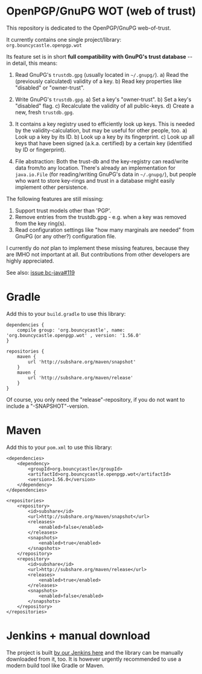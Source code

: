 OpenPGP/GnuPG WOT (web of trust)
===

This repository is dedicated to the OpenPGP/GnuPG web-of-trust.

It currently contains one single project/library: `org.bouncycastle.openpgp.wot`

Its feature set is in short **full compatibility with GnuPG's trust database** -- in detail, this means:

1) Read GnuPG's `trustdb.gpg` (usually located in `~/.gnupg/`).
	a) Read the (previously calculated) validity of a key.
	b) Read key properties like "disabled" or "owner-trust".

2) Write GnuPG's `trustdb.gpg`.
	a) Set a key's "owner-trust".
	b) Set a key's "disabled" flag.
	c) Recalculate the validity of all public-keys.
	d) Create a new, fresh `trustdb.gpg`.

3) It contains a key registry used to efficiently look up keys. This is needed by the validity-calculation, but may be useful for other people, too.
	a) Look up a key by its ID.
	b) Look up a key by its fingerprint.
	c) Look up all keys that have been signed (a.k.a. certified) by a certain key (identified by ID or fingerprint).

4) File abstraction: Both the trust-db and the key-registry can read/write data from/to any location. There's
already an implementation for `java.io.File` (for reading/writing GnuPG's data in `~/.gnupg/`), but people who
want to store key-rings and trust in a database might easily implement other persistence.

The following features are still missing:
1) Support trust models other than 'PGP'.
2) Remove entries from the trustdb.gpg - e.g. when a key was removed from the key ring(s).
3) Read configuration settings like "how many marginals are needed" from GnuPG (or any other?) configuration file.

I currently do *not* plan to implement these missing features, because they are IMHO not important at all. But
contributions from other developers are highly appreciated.


See also: [issue bc-java#119](https://github.com/bcgit/bc-java/pull/119/)


Gradle
===
Add this to your `build.gradle` to use this library:

	dependencies {
		compile group: 'org.bouncycastle', name: 'org.bouncycastle.openpgp.wot' , version: '1.56.0'
	}

	repositories {
		maven {
			url 'http://subshare.org/maven/snapshot'
		}
		maven {
			url 'http://subshare.org/maven/release'
		}
	}

Of course, you only need the "release"-repository, if you do not want to include a "-SNAPSHOT"-version.


Maven
===
Add this to your `pom.xml` to use this library:

	<dependencies>
		<dependency>
			<groupId>org.bouncycastle</groupId>
			<artifactId>org.bouncycastle.openpgp.wot</artifactId>
			<version>1.56.0</version>
		</dependency>
	</dependencies>

	<repositories>
		<repository>
			<id>subshare</id>
			<url>http://subshare.org/maven/snapshot</url>
			<releases>
				<enabled>false</enabled>
			</releases>
			<snapshots>
				<enabled>true</enabled>
			</snapshots>
		</repository>
		<repository>
			<id>subshare</id>
			<url>http://subshare.org/maven/release</url>
			<releases>
				<enabled>true</enabled>
			</releases>
			<snapshots>
				<enabled>false</enabled>
			</snapshots>
		</repository>
	</repositories>


Jenkins + manual download
===
The project is built [by our Jenkins here](https://codewizards.co/jenkins/job/org.bouncycastle.openpgp.wot/)
and the library can be manually downloaded from it, too. It is however urgently recommended to use a modern build
tool like Gradle or Maven.
